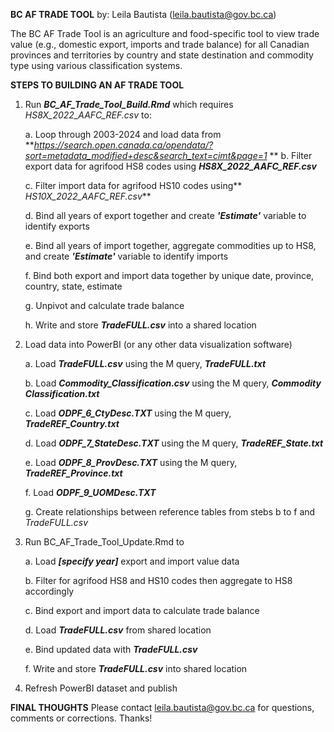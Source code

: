 **BC AF TRADE TOOL**
by: Leila Bautista (leila.bautista@gov.bc.ca)

The BC AF Trade Tool is an agriculture and food-specific tool to view trade value (e.g., domestic export, imports and trade balance) for all Canadian provinces and territories by country and state destination and commodity type using various classification systems.

**STEPS TO BUILDING AN AF TRADE TOOL**
1. Run **_BC_AF_Trade_Tool_Build.Rmd_** which requires _HS8X_2022_AAFC_REF.csv_ to:

   a. Loop through 2003-2024 and load data from **_https://search.open.canada.ca/opendata/?sort=metadata_modified+desc&search_text=cimt&page=1_
**
   b. Filter export data for agrifood HS8 codes using **_HS8X_2022_AAFC_REF.csv_**

   c. Filter import data for agrifood HS10 codes using** _HS10X_2022_AAFC_REF.csv_**

   d. Bind all years of export together and create **_'Estimate'_** variable to identify exports

   e. Bind all years of import together, aggregate commodities up to HS8,  and create **_'Estimate'_** variable to identify imports

   f. Bind both export and import data together by unique date, province, country, state, estimate

   g. Unpivot and calculate trade balance

   h. Write and store **_TradeFULL.csv_** into a shared location
   
3. Load data into PowerBI (or any other data visualization software)
   
   a. Load **_TradeFULL.csv_** using the M query, **_TradeFULL.txt_**

   b. Load **_Commodity_Classification.csv_** using the M query, **_Commodity Classification.txt_**

   c. Load **_ODPF_6_CtyDesc.TXT_** using the M query, **_TradeREF_Country.txt_**

   d. Load **_ODPF_7_StateDesc.TXT_** using the M query, **_TradeREF_State.txt_**

   e. Load **_ODPF_8_ProvDesc.TXT_** using the M query, **_TradeREF_Province.txt_**

   f. Load **_ODPF_9_UOMDesc.TXT_**

   g. Create relationships between reference tables from stebs b to f and _TradeFULL.csv_

4. Run BC_AF_Trade_Tool_Update.Rmd to

   a. Load **_[specify year]_** export and import value data

   b. Filter for agrifood HS8 and HS10 codes then aggregate to HS8 accordingly

   c. Bind export and import data to calculate trade balance

   d. Load **_TradeFULL.csv_** from shared location

   e. Bind updated data with **_TradeFULL.csv_**

   f. Write and store **_TradeFULL.csv_** into shared location

5. Refresh PowerBI dataset and publish

**FINAL THOUGHTS**
Please contact leila.bautista@gov.bc.ca for questions, comments or corrections. Thanks!
